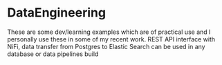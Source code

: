# DataEngineering

These are some dev/learning examples which are of practical use and I personally use these in some of my recent work. 
REST API interface with NiFi, data transfer from Postgres to Elastic Search can be used in any database or data pipelines build 
